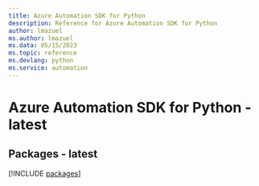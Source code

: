 ```yaml
---
title: Azure Automation SDK for Python
description: Reference for Azure Automation SDK for Python
author: lmazuel
ms.author: lmazuel
ms.data: 05/15/2023
ms.topic: reference
ms.devlang: python
ms.service: automation
---
```

# Azure Automation SDK for Python - latest
## Packages - latest
[!INCLUDE [packages](automation-index.md)]
